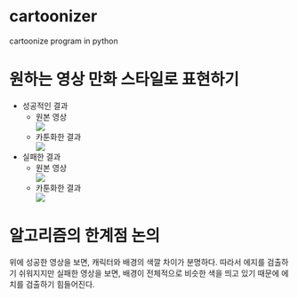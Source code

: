 # cartoonizer
cartoonize program in python
<h1>원하는 영상 만화 스타일로 표현하기</h1>
<ul>
  <li>성공적인 결과
    <ul>
  <li>원본 영상</li>
  <img src="https://github.com/Cho1jaeho/cartoonizer/assets/162866830/f9395ad3-018c-47d4-87f2-1132d9100caf">
  <li>카툰화한 결과</li>
  <img src="https://github.com/Cho1jaeho/cartoonizer/assets/162866830/f5a72612-9aa8-4667-9f6e-308722776da2">
    </ul></li>
  <li>실패한 결과
    <ul>
      <li>원본 영상</li>
      <img src="https://github.com/Cho1jaeho/cartoonizer/assets/162866830/88069379-cd36-4236-bc07-d5dd2048f143">
      <li>카툰화한 결과</li>
      <img src="https://github.com/Cho1jaeho/cartoonizer/assets/162866830/247e1dec-f4d3-4ddb-abfc-4a7dbbc47563">
    </ul></li>
</ul>
<h1>알고리즘의 한계점 논의</h1>
<p>위에 성공한 영상을 보면, 캐릭터와 배경의 색깔 차이가 분명하다. 따라서 에지를 검출하기 쉬워지지만 실패한 영상을 보면, 배경이 전체적으로 비슷한 색을 띄고 있기 때문에 에치를 검출하기 힘들어진다.</p>
